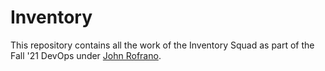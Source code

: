 # Inventory

This repository contains all the work of the Inventory Squad as part of the Fall '21 DevOps under [John Rofrano](https://github.com/rofrano).
